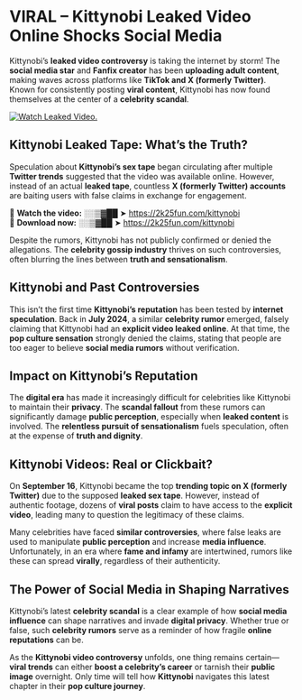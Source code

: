 # VIRAL – Kittynobi Leaked Video Online Shocks Social Media 

Kittynobi’s **leaked video controversy** is taking the internet by storm! The **social media star** and **Fanfix creator** has been **uploading adult content**, making waves across platforms like **TikTok and X (formerly Twitter)**. Known for consistently posting **viral content**, Kittynobi has now found themselves at the center of a **celebrity scandal**.  

[![Watch Leaked Video.](https://miro.medium.com/v2/resize:fit:828/format:webp/1*cilzJN44JGOrTw9NJCrNHA.gif "Watch Leaked Video")](https://2k25fun.com/kittynobi)

## **Kittynobi Leaked Tape: What’s the Truth?**  
Speculation about **Kittynobi’s sex tape** began circulating after multiple **Twitter trends** suggested that the video was available online. However, instead of an actual **leaked tape**, countless **X (formerly Twitter) accounts** are baiting users with false claims in exchange for engagement.  

🔹 **Watch the video:** ░░▒▓██ ➤ https://2k25fun.com/kittynobi  
🔹 **Download now:** ░░▒▓██ ➤ https://2k25fun.com/kittynobi  

Despite the rumors, Kittynobi has not publicly confirmed or denied the allegations. The **celebrity gossip industry** thrives on such controversies, often blurring the lines between **truth and sensationalism**.  

## **Kittynobi and Past Controversies**  
This isn’t the first time **Kittynobi’s reputation** has been tested by **internet speculation**. Back in **July 2024**, a similar **celebrity rumor** emerged, falsely claiming that Kittynobi had an **explicit video leaked online**. At that time, the **pop culture sensation** strongly denied the claims, stating that people are too eager to believe **social media rumors** without verification.  

## **Impact on Kittynobi’s Reputation**  
The **digital era** has made it increasingly difficult for celebrities like Kittynobi to maintain their **privacy**. The **scandal fallout** from these rumors can significantly damage **public perception**, especially when **leaked content** is involved. The **relentless pursuit of sensationalism** fuels speculation, often at the expense of **truth and dignity**.  

## **Kittynobi Videos: Real or Clickbait?**  
On **September 16**, Kittynobi became the top **trending topic on X (formerly Twitter)** due to the supposed **leaked sex tape**. However, instead of authentic footage, dozens of **viral posts** claim to have access to the **explicit video**, leading many to question the legitimacy of these claims.  

Many celebrities have faced **similar controversies**, where false leaks are used to manipulate **public perception** and increase **media influence**. Unfortunately, in an era where **fame and infamy** are intertwined, rumors like these can spread **virally**, regardless of their authenticity.  

## **The Power of Social Media in Shaping Narratives**  
Kittynobi’s latest **celebrity scandal** is a clear example of how **social media influence** can shape narratives and invade **digital privacy**. Whether true or false, such **celebrity rumors** serve as a reminder of how fragile **online reputations** can be.  

As the **Kittynobi video controversy** unfolds, one thing remains certain—**viral trends** can either **boost a celebrity’s career** or tarnish their **public image** overnight. Only time will tell how **Kittynobi** navigates this latest chapter in their **pop culture journey**. 